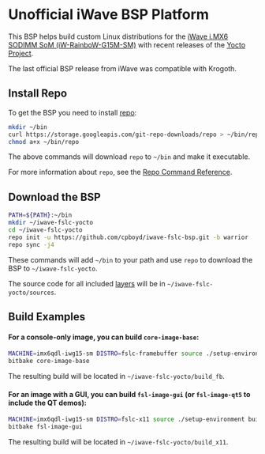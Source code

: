 # Unofficial iWave BSP Platform

This BSP helps build custom Linux distributions for the [iWave i.MX6 SODIMM SoM (iW-RainboW-G15M-SM)](https://www.iwavesystems.com/product/cpu-modules/sodimm-modules/i-mx6-sodimm-module-522/i-mx6-sodimm-module.html) with recent releases of the [Yocto Project](https://www.yoctoproject.org/).

The last official BSP release from iWave was compatible with Krogoth.

## Install Repo

To get the BSP you need to install [repo](https://gerrit.googlesource.com/git-repo/):

```sh
mkdir ~/bin
curl https://storage.googleapis.com/git-repo-downloads/repo > ~/bin/repo
chmod a+x ~/bin/repo
```

The above commands will download `repo` to `~/bin` and make it executable.

For more information about `repo`, see the [Repo Command Reference](https://source.android.com/setup/develop/repo). 

## Download the BSP

```sh
PATH=${PATH}:~/bin
mkdir ~/iwave-fslc-yocto
cd ~/iwave-fslc-yocto
repo init -u https://github.com/cpboyd/iwave-fslc-bsp.git -b warrior
repo sync -j4
```

These commands will add `~/bin` to your path and use `repo` to download the BSP to `~/iwave-fslc-yocto`.

The source code for all included [layers](https://www.openembedded.org/Layers_FAQ) will be in `~/iwave-fslc-yocto/sources`.

## Build Examples

#### For a console-only image, you can build `core-image-base`:

```sh
MACHINE=imx6qdl-iwg15-sm DISTRO=fslc-framebuffer source ./setup-environment build_fb
bitbake core-image-base
```

The resulting build will be located in `~/iwave-fslc-yocto/build_fb`.

#### For an image with a GUI, you can build `fsl-image-gui` (or `fsl-image-qt5` to include the QT demos):

```sh
MACHINE=imx6qdl-iwg15-sm DISTRO=fslc-x11 source ./setup-environment build_x11
bitbake fsl-image-gui
```

The resulting build will be located in `~/iwave-fslc-yocto/build_x11`.
